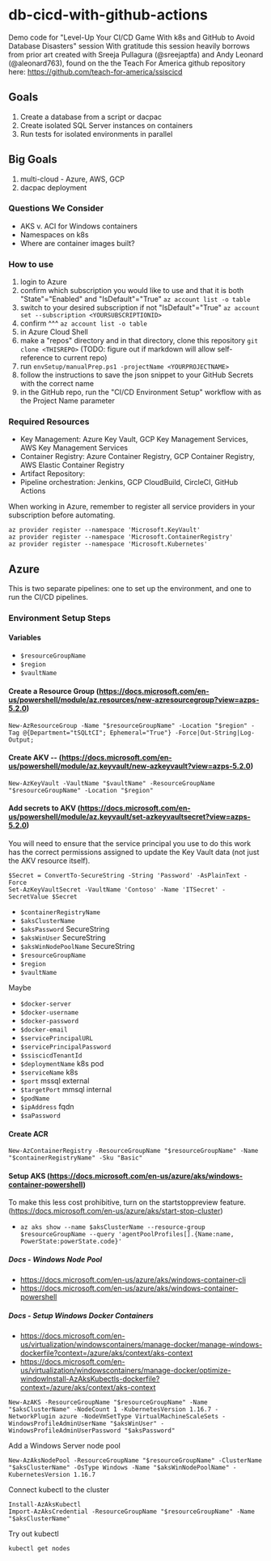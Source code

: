 # db-cicd-with-github-actions

Demo code for "Level-Up Your CI/CD Game With k8s and GitHub to Avoid Database Disasters" session
With gratitude this session heavily borrows from prior art created with Sreeja Pullagura (@sreejaptfa) and Andy Leonard (@aleonard763), found on the the Teach For America github repository here: https://github.com/teach-for-america/ssiscicd

## Goals
1. Create a database from a script or dacpac
1. Create isolated SQL Server instances on containers
1. Run tests for isolated environments in parallel

## Big Goals
1. multi-cloud - Azure, AWS, GCP
1. dacpac deployment

### Questions We Consider
- AKS v. ACI for Windows containers
- Namespaces on k8s
- Where are container images built?

### How to use
1. login to Azure
1. confirm which subscription you would like to use and that it is both "State"="Enabled" and "IsDefault"="True" `az account list -o table` 
1. switch to your desired subscription if not "IsDefault"="True" `az account set --subscription <YOURSUBSCRIPTIONID>`
1. confirm ^^^ `az account list -o table`
1. in Azure Cloud Shell
  1. make a "repos" directory and in that directory, clone this repository `git clone <THISREPO>` (TODO: figure out if markdown will allow self-reference to current repo)
  1. run `envSetup/manualPrep.ps1 -projectName <YOURPROJECTNAME>`
1. follow the instructions to save the json snippet to your GitHub Secrets with the correct name
1. in the GitHub repo, run the "CI/CD Environment Setup" workflow with <YOURPROJECTNAME> as the Project Name parameter



### Required Resources

- Key Management: Azure Key Vault, GCP Key Management Services, AWS Key Management Services
- Container Registry: Azure Container Registry, GCP Container Registry, AWS Elastic Container Registry
- Artifact Repository:
- Pipeline orchestration: Jenkins, GCP CloudBuild, CircleCI, GitHub Actions

When working in Azure, remember to register all service providers in your subscription before automating.
```
az provider register --namespace 'Microsoft.KeyVault' 
az provider register --namespace 'Microsoft.ContainerRegistry' 
az provider register --namespace 'Microsoft.Kubernetes' 
```

## Azure
This is two separate pipelines: one to set up the environment, and one to run the CI/CD pipelines.

### Environment Setup Steps
#### Variables
- `$resourceGroupName`
- `$region`
- `$vaultName`


#### Create a Resource Group (https://docs.microsoft.com/en-us/powershell/module/az.resources/new-azresourcegroup?view=azps-5.2.0)
```
New-AzResourceGroup -Name "$resourceGroupName" -Location "$region" -Tag @{Department="tSQLtCI"; Ephemeral="True"} -Force|Out-String|Log-Output;
```

#### Create AKV -- (https://docs.microsoft.com/en-us/powershell/module/az.keyvault/new-azkeyvault?view=azps-5.2.0)
```
New-AzKeyVault -VaultName "$vaultName" -ResourceGroupName "$resourceGroupName" -Location "$region"
```

#### Add secrets to AKV (https://docs.microsoft.com/en-us/powershell/module/az.keyvault/set-azkeyvaultsecret?view=azps-5.2.0)
You will need to ensure that the service principal you use to do this work has the correct permissions assigned to update the Key Vault data (not just the AKV resource itself).
```
$Secret = ConvertTo-SecureString -String 'Password' -AsPlainText -Force
Set-AzKeyVaultSecret -VaultName 'Contoso' -Name 'ITSecret' -SecretValue $Secret
```
- `$containerRegistryName`
- `$aksClusterName`
- `$aksPassword`  SecureString
- `$aksWinUser`  SecureString
- `$aksWinNodePoolName`  SecureString
- `$resourceGroupName`
- `$region`
- `$vaultName`

Maybe
- `$docker-server`
- `$docker-username`
- `$docker-password`
- `$docker-email`
- `$servicePrincipalURL`
- `$servicePrincipalPassword`
- `$ssiscicdTenantId`
- `$deploymentName` k8s pod
- `$serviceName` k8s
- `$port` mssql external
- `$targetPort` mmsql internal
- `$podName`
- `$ipAddress` fqdn
- `$saPassword`

#### Create ACR
```
New-AzContainerRegistry -ResourceGroupName "$resourceGroupName" -Name "$containerRegistryName" -Sku "Basic"
```

#### Setup AKS (https://docs.microsoft.com/en-us/azure/aks/windows-container-powershell)
To make this less cost prohibitive, turn on the startstoppreview feature. (https://docs.microsoft.com/en-us/azure/aks/start-stop-cluster)
- `az aks show --name $aksClusterName --resource-group $resourceGroupName --query 'agentPoolProfiles[].{Name:name, PowerState:powerState.code}'`

##### Docs - Windows Node Pool
- https://docs.microsoft.com/en-us/azure/aks/windows-container-cli
- https://docs.microsoft.com/en-us/azure/aks/windows-container-powershell

##### Docs - Setup Windows Docker Containers
- https://docs.microsoft.com/en-us/virtualization/windowscontainers/manage-docker/manage-windows-dockerfile?context=/azure/aks/context/aks-context
- https://docs.microsoft.com/en-us/virtualization/windowscontainers/manage-docker/optimize-windowInstall-AzAksKubectls-dockerfile?context=/azure/aks/context/aks-context
```
New-AzAKS -ResourceGroupName "$resourceGroupName" -Name "$aksClusterName" -NodeCount 1 -KubernetesVersion 1.16.7 -NetworkPlugin azure -NodeVmSetType VirtualMachineScaleSets -WindowsProfileAdminUserName "$aksWinUser" -WindowsProfileAdminUserPassword "$aksPassword"
```
Add a Windows Server node pool
```
New-AzAksNodePool -ResourceGroupName "$resourceGroupName" -ClusterName "$aksClusterName" -OsType Windows -Name "$aksWinNodePoolName" -KubernetesVersion 1.16.7
```
Connect kubectl to the cluster
```
Install-AzAksKubectl
Import-AzAksCredential -ResourceGroupName "$resourceGroupName" -Name "$aksClusterName"
```
Try out kubectl
```
kubectl get nodes
```

